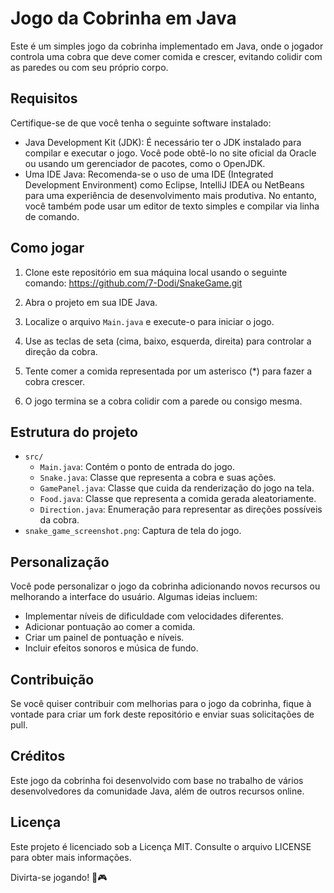 # Jogo da Cobrinha em Java

Este é um simples jogo da cobrinha implementado em Java, onde o jogador controla uma cobra que deve comer comida e crescer, evitando colidir com as paredes ou com seu próprio corpo.

## Requisitos

Certifique-se de que você tenha o seguinte software instalado:

- Java Development Kit (JDK): É necessário ter o JDK instalado para compilar e executar o jogo. Você pode obtê-lo no site oficial da Oracle ou usando um gerenciador de pacotes, como o OpenJDK.
- Uma IDE Java: Recomenda-se o uso de uma IDE (Integrated Development Environment) como Eclipse, IntelliJ IDEA ou NetBeans para uma experiência de desenvolvimento mais produtiva. No entanto, você também pode usar um editor de texto simples e compilar via linha de comando.

## Como jogar

1. Clone este repositório em sua máquina local usando o seguinte comando:
https://github.com/7-Dodi/SnakeGame.git


2. Abra o projeto em sua IDE Java.

3. Localize o arquivo `Main.java` e execute-o para iniciar o jogo.

4. Use as teclas de seta (cima, baixo, esquerda, direita) para controlar a direção da cobra.

5. Tente comer a comida representada por um asterisco (*) para fazer a cobra crescer.

6. O jogo termina se a cobra colidir com a parede ou consigo mesma.

## Estrutura do projeto

- `src/`
  - `Main.java`: Contém o ponto de entrada do jogo.
  - `Snake.java`: Classe que representa a cobra e suas ações.
  - `GamePanel.java`: Classe que cuida da renderização do jogo na tela.
  - `Food.java`: Classe que representa a comida gerada aleatoriamente.
  - `Direction.java`: Enumeração para representar as direções possíveis da cobra.
- `snake_game_screenshot.png`: Captura de tela do jogo.

## Personalização

Você pode personalizar o jogo da cobrinha adicionando novos recursos ou melhorando a interface do usuário. Algumas ideias incluem:

- Implementar níveis de dificuldade com velocidades diferentes.
- Adicionar pontuação ao comer a comida.
- Criar um painel de pontuação e níveis.
- Incluir efeitos sonoros e música de fundo.

## Contribuição

Se você quiser contribuir com melhorias para o jogo da cobrinha, fique à vontade para criar um fork deste repositório e enviar suas solicitações de pull.

## Créditos

Este jogo da cobrinha foi desenvolvido com base no trabalho de vários desenvolvedores da comunidade Java, além de outros recursos online.

## Licença

Este projeto é licenciado sob a Licença MIT. Consulte o arquivo LICENSE para obter mais informações.

Divirta-se jogando! 🐍🎮
